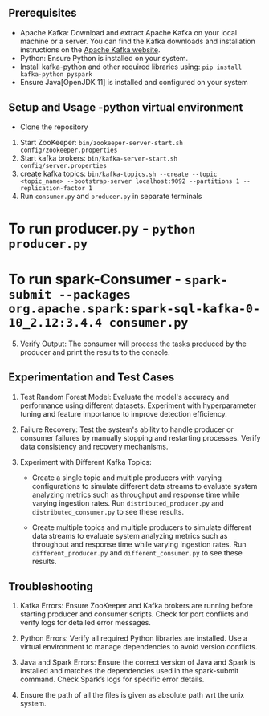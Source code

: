 ## Prerequisites

- Apache Kafka: Download and extract Apache Kafka on your local machine or a server. You can find the Kafka downloads and installation instructions on the [Apache Kafka website](https://kafka.apache.org/downloads).
- Python: Ensure Python is installed on your system.
- Install kafka-python and other required libraries using: ```pip install kafka-python pyspark```
- Ensure Java[OpenJDK 11] is installed and configured on your system 

## Setup and Usage -python virtual environment
- Clone the repository
1. Start ZooKeeper: ```bin/zookeeper-server-start.sh config/zookeeper.properties```
2. Start kafka brokers: ```bin/kafka-server-start.sh config/server.properties```
3. create kafka topics: ```bin/kafka-topics.sh --create --topic <topic_name> --bootstrap-server localhost:9092 --partitions 1 --replication-factor 1```
4. Run ```consumer.py``` and ```producer.py``` in separate terminals
# To run producer.py - ```python producer.py```
# To run spark-Consumer - ```spark-submit --packages org.apache.spark:spark-sql-kafka-0-10_2.12:3.4.4 consumer.py```
5. Verify Output: The consumer will process the tasks produced by the producer and print the results to the console.

## Experimentation and Test Cases

1. Test Random Forest Model: Evaluate the model's accuracy and performance using different datasets. Experiment with hyperparameter tuning and feature importance to improve detection efficiency.

2. Failure Recovery: Test the system's ability to handle producer or consumer failures by manually stopping and restarting processes. Verify data consistency and recovery mechanisms.

3. Experiment with Different Kafka Topics: 
    - Create a single topic and multiple producers with varying configurations to simulate different data streams to evaluate system analyzing metrics such as throughput and response time while varying ingestion rates. Run ```distributed_producer.py``` and ```distributed_consumer.py``` to see these results.

    - Create multiple topics and multiple producers to simulate different data streams to evaluate system analyzing metrics such as throughput and response time while varying ingestion rates. Run ```different_producer.py``` and ```different_consumer.py``` to see these results.

## Troubleshooting

1. Kafka Errors: Ensure ZooKeeper and Kafka brokers are running before starting producer and consumer scripts. Check for port conflicts and verify logs for detailed error messages.

2. Python Errors: Verify all required Python libraries are installed. Use a virtual environment to manage dependencies to avoid version conflicts.

3. Java and Spark Errors: Ensure the correct version of Java and Spark is installed and matches the dependencies used in the spark-submit command. Check Spark’s logs for specific error details.

4. Ensure the path of all the files is given as absolute path wrt the unix system.
